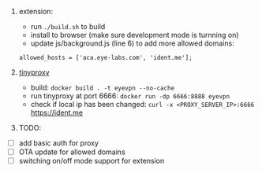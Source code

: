 1. extension:
	* run `./build.sh` to build
	* install to browser (make sure development mode is turnning on)
	* update js/background.js (line 6) to add more allowed domains:
	```
	allowed_hosts = ['aca.eye-labs.com', 'ident.me'];
	```
2. [tinyproxy](https://tinyproxy.github.io/)
	* build: `docker build . -t eyevpn --no-cache`
	* run tinyproxy at port 6666: `docker run -dp 6666:8888 eyevpn`
	* check if local ip has been changed: `curl -x <PROXY_SERVER_IP>:6666` https://ident.me

3. TODO:
* [ ] add basic auth for proxy
* [ ] OTA update for allowed domains
* [ ] switching on/off mode support for extension